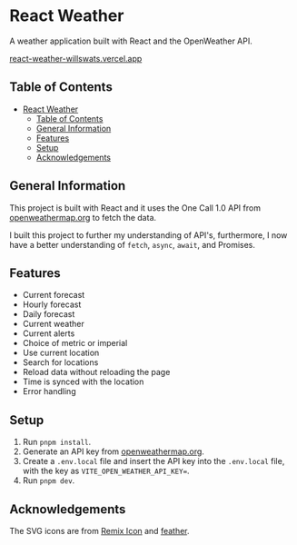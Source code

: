 # React Weather

A weather application built with React and the OpenWeather API.

[react-weather-willswats.vercel.app](https://react-weather-willswats.vercel.app/)

## Table of Contents

<!--toc:start-->

- [React Weather](#react-weather)
  - [Table of Contents](#table-of-contents)
  - [General Information](#general-information)
  - [Features](#features)
  - [Setup](#setup)
  - [Acknowledgements](#acknowledgements)
  <!--toc:end-->

## General Information

This project is built with React and it uses the One Call 1.0 API from [openweathermap.org](https://openweathermap.org) to fetch the data.

I built this project to further my understanding of API's, furthermore, I now have a better understanding of `fetch`, `async`, `await`, and Promises.

## Features

- Current forecast
- Hourly forecast
- Daily forecast
- Current weather
- Current alerts
- Choice of metric or imperial
- Use current location
- Search for locations
- Reload data without reloading the page
- Time is synced with the location
- Error handling

## Setup

1. Run `pnpm install`.
2. Generate an API key from [openweathermap.org](https://openweathermap.org).
3. Create a `.env.local` file and insert the API key into the `.env.local` file, with the key as `VITE_OPEN_WEATHER_API_KEY=`.
4. Run `pnpm dev`.

## Acknowledgements

The SVG icons are from [Remix Icon](https://github.com/Remix-Design/remixicon) and [feather](https://github.com/feathericons/feather).
